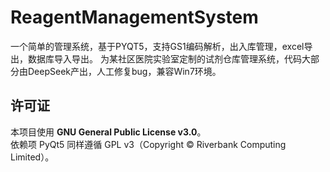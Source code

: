# ReagentManagementSystem
一个简单的管理系统，基于PYQT5，支持GS1编码解析，出入库管理，excel导出，数据库导入导出。
为某社区医院实验室定制的试剂仓库管理系统，代码大部分由DeepSeek产出，人工修复bug，兼容Win7环境。

## 许可证
本项目使用 **GNU General Public License v3.0**。  
依赖项 PyQt5 同样遵循 GPL v3（Copyright © Riverbank Computing Limited）。
